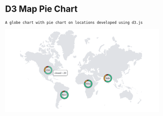 # D3 Map Pie Chart

    A globe chart with pie chart on locations developed using d3.js


![Sample Image](https://github.com/ajeeth-b/D3-Map-Pie/blob/master/sample.png)